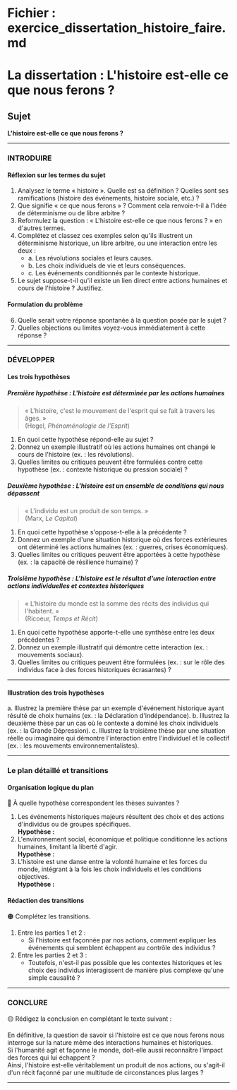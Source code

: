 # Fichier : exercice_dissertation_histoire_faire.md

# La dissertation : L'histoire est-elle ce que nous ferons ?

## Sujet
**L'histoire est-elle ce que nous ferons ?**

---

### INTRODUIRE

#### Réflexion sur les termes du sujet

1. Analysez le terme « histoire ». Quelle est sa définition ? Quelles sont ses ramifications (histoire des événements, histoire sociale, etc.) ?
2. Que signifie « ce que nous ferons » ? Comment cela renvoie-t-il à l'idée de déterminisme ou de libre arbitre ?
3. Reformulez la question : « L'histoire est-elle ce que nous ferons ? » en d'autres termes.
4. Complétez et classez ces exemples selon qu'ils illustrent un déterminisme historique, un libre arbitre, ou une interaction entre les deux :
   - a. Les révolutions sociales et leurs causes.
   - b. Les choix individuels de vie et leurs conséquences.
   - c. Les événements conditionnés par le contexte historique.
5. Le sujet suppose-t-il qu'il existe un lien direct entre actions humaines et cours de l'histoire ? Justifiez.

#### Formulation du problème

6. Quelle serait votre réponse spontanée à la question posée par le sujet ?
7. Quelles objections ou limites voyez-vous immédiatement à cette réponse ?

---

### DÉVELOPPER

#### Les trois hypothèses

##### Première hypothèse : L'histoire est déterminée par les actions humaines

> « L'histoire, c'est le mouvement de l'esprit qui se fait à travers les âges. »  
> (Hegel, *Phénoménologie de l'Esprit*)

1. En quoi cette hypothèse répond-elle au sujet ? 
2. Donnez un exemple illustratif où les actions humaines ont changé le cours de l'histoire (ex. : les révolutions).
3. Quelles limites ou critiques peuvent être formulées contre cette hypothèse (ex. : contexte historique ou pression sociale) ?

##### Deuxième hypothèse : L'histoire est un ensemble de conditions qui nous dépassent

> « L'individu est un produit de son temps. »  
> (Marx, *Le Capital*)

1. En quoi cette hypothèse s'oppose-t-elle à la précédente ? 
2. Donnez un exemple d'une situation historique où des forces extérieures ont déterminé les actions humaines (ex. : guerres, crises économiques).
3. Quelles limites ou critiques peuvent être apportées à cette hypothèse (ex. : la capacité de résilience humaine) ?

##### Troisième hypothèse : L'histoire est le résultat d'une interaction entre actions individuelles et contextes historiques

> « L'histoire du monde est la somme des récits des individus qui l'habitent. »  
> (Ricoeur, *Temps et Récit*)

1. En quoi cette hypothèse apporte-t-elle une synthèse entre les deux précédentes ? 
2. Donnez un exemple illustratif qui démontre cette interaction (ex. : mouvements sociaux).
3. Quelles limites ou critiques peuvent être formulées (ex. : sur le rôle des individus face à des forces historiques écrasantes) ?

---

#### Illustration des trois hypothèses

a. Illustrez la première thèse par un exemple d'événement historique ayant résulté de choix humains (ex. : la Déclaration d'indépendance).
b. Illustrez la deuxième thèse par un cas où le contexte a dominé les choix individuels (ex. : la Grande Dépression).
c. Illustrez la troisième thèse par une situation réelle ou imaginaire qui démontre l'interaction entre l'individuel et le collectif (ex. : les mouvements environnementalistes).

---

### Le plan détaillé et transitions

#### Organisation logique du plan

🔴 À quelle hypothèse correspondent les thèses suivantes ?

1. Les événements historiques majeurs résultent des choix et des actions d'individus ou de groupes spécifiques.  
   **Hypothèse :**
2. L'environnement social, économique et politique conditionne les actions humaines, limitant la liberté d'agir.  
   **Hypothèse :**
3. L'histoire est une danse entre la volonté humaine et les forces du monde, intégrant à la fois les choix individuels et les conditions objectives.  
   **Hypothèse :**

#### Rédaction des transitions

🟠 Complétez les transitions.

1. Entre les parties 1 et 2 :  
   - Si l'histoire est façonnée par nos actions, comment expliquer les événements qui semblent échappent au contrôle des individus ?
2. Entre les parties 2 et 3 :  
   - Toutefois, n'est-il pas possible que les contextes historiques et les choix des individus interagissent de manière plus complexe qu'une simple causalité ?

---

### CONCLURE

🟡 Rédigez la conclusion en complétant le texte suivant :

En définitive, la question de savoir si l'histoire est ce que nous ferons nous interroge sur la nature même des interactions humaines et historiques.  
Si l'humanité agit et façonne le monde, doit-elle aussi reconnaître l'impact des forces qui lui échappent ?  
Ainsi, l'histoire est-elle véritablement un produit de nos actions, ou s'agit-il d'un récit façonné par une multitude de circonstances plus larges ?  

---